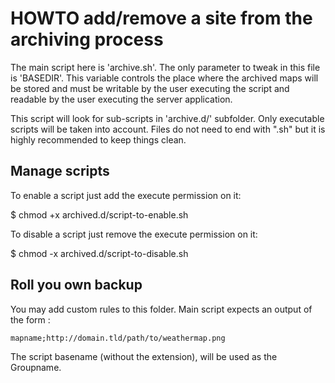# HOWTO add/remove a site from the archiving process

The main script here is 'archive.sh'. The only parameter to tweak in this file is
'BASEDIR'. This variable controls the place where the archived maps will be stored
and must be writable by the user executing the script and readable by the user executing
the server application.

This script will look for sub-scripts in 'archive.d/' subfolder. Only executable scripts
will be taken into account. Files do not need to end with ".sh" but it is highly recommended
to keep things clean.

## Manage scripts

To enable a script just add the execute permission on it:

  $ chmod +x archived.d/script-to-enable.sh

To disable a script just remove the execute permission on it:
  
  $ chmod -x archived.d/script-to-disable.sh

## Roll you own backup

You may add custom rules to this folder. Main script expects an output
of the form :

```
mapname;http://domain.tld/path/to/weathermap.png
```

The script basename (without the extension), will be used as the Groupname.
